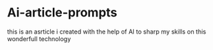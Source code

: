 # Ai-article-prompts
this is an asrticle i created with the help of AI to sharp my skills on this wonderfull technology 
